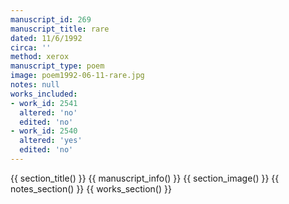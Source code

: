 ```yaml
---
manuscript_id: 269
manuscript_title: rare
dated: 11/6/1992
circa: ''
method: xerox
manuscript_type: poem
image: poem1992-06-11-rare.jpg
notes: null
works_included:
- work_id: 2541
  altered: 'no'
  edited: 'no'
- work_id: 2540
  altered: 'yes'
  edited: 'no'
---
```


{{ section_title() }}
{{ manuscript_info() }}
{{ section_image() }}
{{ notes_section() }}
{{ works_section() }}
